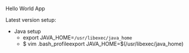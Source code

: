 Hello World App


Latest version setup:
- Java setup
  - export JAVA_HOME=`/usr/libexec/java_home`
  - $ vim .bash_profileexport JAVA_HOME=$(/usr/libexec/java_home)
  